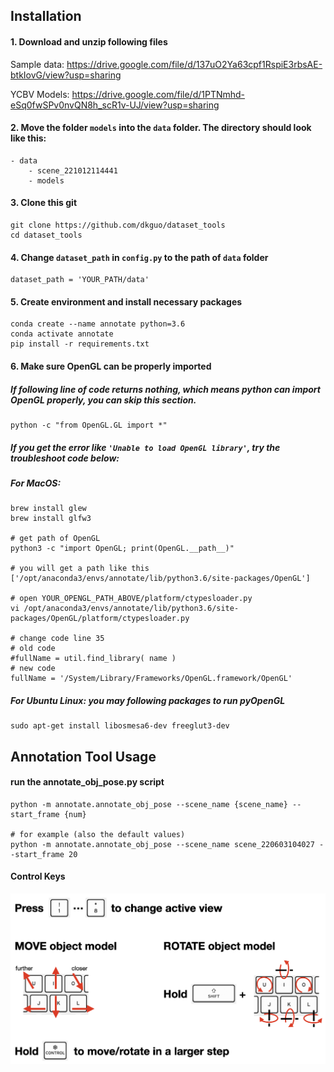 ## Installation
#### 1. Download and unzip following files
Sample data: https://drive.google.com/file/d/137uO2Ya63cpf1RspiE3rbsAE-btkIovG/view?usp=sharing

YCBV Models: https://drive.google.com/file/d/1PTNmhd-eSq0fwSPv0nvQN8h_scR1v-UJ/view?usp=sharing


#### 2. Move the folder `models` into the `data` folder. The directory should look like this:
```
- data
    - scene_221012114441
    - models
```

#### 3. Clone this git
```
git clone https://github.com/dkguo/dataset_tools
cd dataset_tools
```

#### 4. Change `dataset_path` in `config.py` to the path of `data` folder
```
dataset_path = 'YOUR_PATH/data'
```

#### 5. Create environment and install necessary packages
```
conda create --name annotate python=3.6
conda activate annotate
pip install -r requirements.txt
```

#### 6. Make sure OpenGL can be properly imported
##### If following line of code returns nothing, which means python can import OpenGL properly, you can skip this section.
```
python -c "from OpenGL.GL import *"
```

##### If you get the error like `'Unable to load OpenGL library'`, try the troubleshoot code below:
##### For MacOS:
```
brew install glew
brew install glfw3

# get path of OpenGL
python3 -c "import OpenGL; print(OpenGL.__path__)"

# you will get a path like this
['/opt/anaconda3/envs/annotate/lib/python3.6/site-packages/OpenGL']

# open YOUR_OPENGL_PATH_ABOVE/platform/ctypesloader.py
vi /opt/anaconda3/envs/annotate/lib/python3.6/site-packages/OpenGL/platform/ctypesloader.py

# change code line 35
# old code
#fullName = util.find_library( name )
# new code
fullName = '/System/Library/Frameworks/OpenGL.framework/OpenGL'
```

##### For Ubuntu Linux: you may following packages to run pyOpenGL
```
sudo apt-get install libosmesa6-dev freeglut3-dev
```

## Annotation Tool Usage
#### run the annotate_obj_pose.py script
```
python -m annotate.annotate_obj_pose --scene_name {scene_name} --start_frame {num}

# for example (also the default values)
python -m annotate.annotate_obj_pose --scene_name scene_220603104027 --start_frame 20
```

#### Control Keys
<img src="instructions.png" alt="control keys"/>

